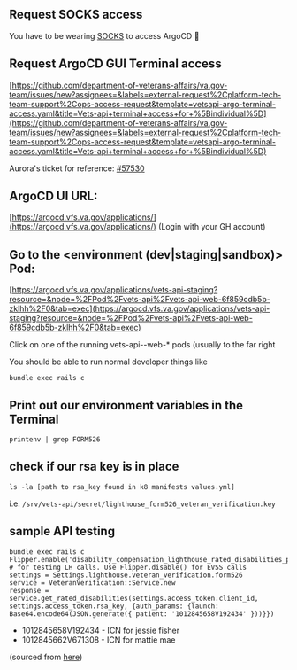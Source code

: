 ## Request SOCKS access

You have to be wearing [SOCKS](https://depo-platform-documentation.scrollhelp.site/getting-started/accessing-internal-tools-via-socks-proxy) to access ArgoCD 🧦

## Request ArgoCD GUI Terminal access

[https://github.com/department-of-veterans-affairs/va.gov-team/issues/new?assignees=&labels=external-request%2Cplatform-tech-team-support%2Cops-access-request&template=vetsapi-argo-terminal-access.yaml&title=Vets-api+terminal+access+for+%5Bindividual%5D](https://github.com/department-of-veterans-affairs/va.gov-team/issues/new?assignees=&labels=external-request%2Cplatform-tech-team-support%2Cops-access-request&template=vetsapi-argo-terminal-access.yaml&title=Vets-api+terminal+access+for+%5Bindividual%5D)

Aurora's ticket for reference:  [#57530](https://github.com/department-of-veterans-affairs/va.gov-team/issues/57530)

## ArgoCD UI URL:

[https://argocd.vfs.va.gov/applications/](https://argocd.vfs.va.gov/applications/) (Login with your GH account)

## Go to the <environment (dev|staging|sandbox)> Pod:

[https://argocd.vfs.va.gov/applications/vets-api-staging?resource=&node=%2FPod%2Fvets-api%2Fvets-api-web-6f859cdb5b-zklhh%2F0&tab=exec](https://argocd.vfs.va.gov/applications/vets-api-staging?resource=&node=%2FPod%2Fvets-api%2Fvets-api-web-6f859cdb5b-zklhh%2F0&tab=exec)

Click on one of the running vets-api--web-* pods (usually to the far right

You should be able to run normal developer things like

```
bundle exec rails c
```

## Print out our environment variables in the Terminal

```
printenv | grep FORM526
```

## check if our rsa key is in place

```
ls -la [path to rsa_key found in k8 manifests values.yml]
```
i.e. `/srv/vets-api/secret/lighthouse_form526_veteran_verification.key`

## sample API testing

```
bundle exec rails c
Flipper.enable('disability_compensation_lighthouse_rated_disabilities_provider') # for testing LH calls. Use Flipper.disable() for EVSS calls
settings = Settings.lighthouse.veteran_verification.form526
service = VeteranVerification::Service.new
response = service.get_rated_disabilities(settings.access_token.client_id, settings.access_token.rsa_key, {auth_params: {launch: Base64.encode64(JSON.generate({ patient: '1012845658V192434' }))}})
```

- 1012845658V192434 - ICN for jessie fisher
- 1012845662V671308 - ICN for mattie mae

(sourced from [here](https://github.com/department-of-veterans-affairs/vets-api-clients/blob/master/test_accounts/verification_test_accounts.md))
